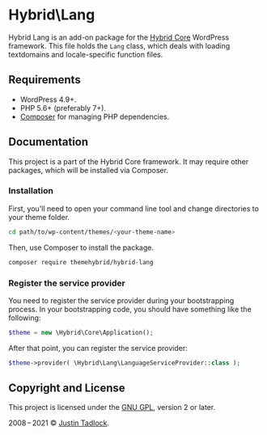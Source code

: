# Hybrid\\Lang

Hybrid Lang is an add-on package for the [Hybrid Core](https://github.com/themehybrid/hybrid-core) WordPress framework. This file holds the `Lang` class, which deals with loading textdomains and locale-specific function files.

## Requirements

* WordPress 4.9+.
* PHP 5.6+ (preferably 7+).
* [Composer](https://getcomposer.org/) for managing PHP dependencies.

## Documentation

This project is a part of the Hybrid Core framework. It may require other packages, which will be installed via Composer.

### Installation

First, you'll need to open your command line tool and change directories to your theme folder.

```bash
cd path/to/wp-content/themes/<your-theme-name>
```

Then, use Composer to install the package.

```bash
composer require themehybrid/hybrid-lang
```

### Register the service provider

You need to register the service provider during your bootstrapping process.  In your bootstrapping code, you should have something like the following:

```php
$theme = new \Hybrid\Core\Application();
```

After that point, you can register the service provider:

```php
$theme->provider( \Hybrid\Lang\LanguageServiceProvider::class );
```

## Copyright and License

This project is licensed under the [GNU GPL](http://www.gnu.org/licenses/old-licenses/gpl-2.0.html), version 2 or later.

2008&thinsp;&ndash;&thinsp;2021 &copy; [Justin Tadlock](https://themehybrid.com/).
